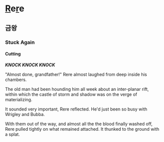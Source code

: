 # [R](/major/_1)e[r](/major/_1)e

## 금왕

### Stuck Again

#### Cutting

***KNOCK KNOCK KNOCK***

"Almost done, grandfather!" Rere almost laughed from deep inside his chambers. 

The old man had been hounding him all week about an inter-planar rift, within which the castle of storm and shadow was on the verge of materializing. 

It sounded very important, Rere reflected. He'd just been so busy with Wrigley and Bubba. 

With them out of the way, and almost all the the blood finally washed off, Rere pulled tightly on what remained attached. It thunked to the ground with a splat.